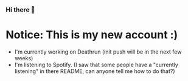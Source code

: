 ### Hi there 👋

# Notice:  This is my new account :)

- I'm currently working on Deathrun (init push will be in the next few weeks)
- I'm listening to Spotify. (I saw that some people have a "currently listening" in there README, can anyone tell me how to do that?)
<!--
**MoMMde/MoMMde** is a ✨ _special_ ✨ repository because its `README.md` (this file) appears on your GitHub profile.

Here are some ideas to get you started:

- 🔭 I’m currently working on ...
- 🌱 I’m currently learning ...
- 👯 I’m looking to collaborate on ...
- 🤔 I’m looking for help with ...
- 💬 Ask me about ...
- 📫 How to reach me: ...
- 😄 Pronouns: ...
- ⚡ Fun fact: ...
-->
